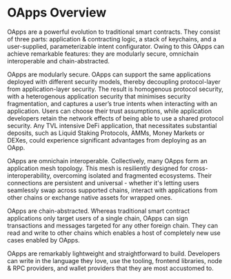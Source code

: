 # OApps Overview

OApps are a powerful evolution to traditional smart contracts. They consist of three parts: application & contracting logic, a stack of keychains, and a user-supplied, parameterizable intent configurator. Owing to this OApps can achieve remarkable features: they are modularly secure, omnichain interoperable and chain-abstracted.

OApps are modularly secure. OApps can support the same applications deployed with different security models, thereby decoupling protocol-layer from application-layer security. The result is homogenous protocol security, with a heterogenous application security that minimises security fragmentation, and captures a user’s true intents when interacting with an application. Users can choose their trust assumptions, while application developers retain the network effects of being able to use a shared protocol security. Any TVL intensive DeFi application, that necessitates substantial deposits, such as Liquid Staking Protocols, AMMs, Money Markets or DEXes, could experience significant advantages from deploying as an OApp.

OApps are omnichain interoperable. Collectively, many OApps form an application mesh topology. This mesh is resiliently designed for cross-interoperability, overcoming isolated and fragmented ecosystems. Their connections are persistent and universal - whether it's letting users seamlessly swap across supported chains, interact with applications from other chains or exchange native assets for wrapped ones.

OApps are chain-abstracted. Whereas traditional smart contract applications only target users of a single chain, OApps can sign transactions and messages targeted for any other foreign chain. They can read and write to other chains which enables a host of completely new use cases enabled by OApps.

OApps are remarkably lightweight and straightforward to build. Developers can write in the language they love, use the tooling, frontend libraries, node & RPC providers, and wallet providers that they are most accustomed to.